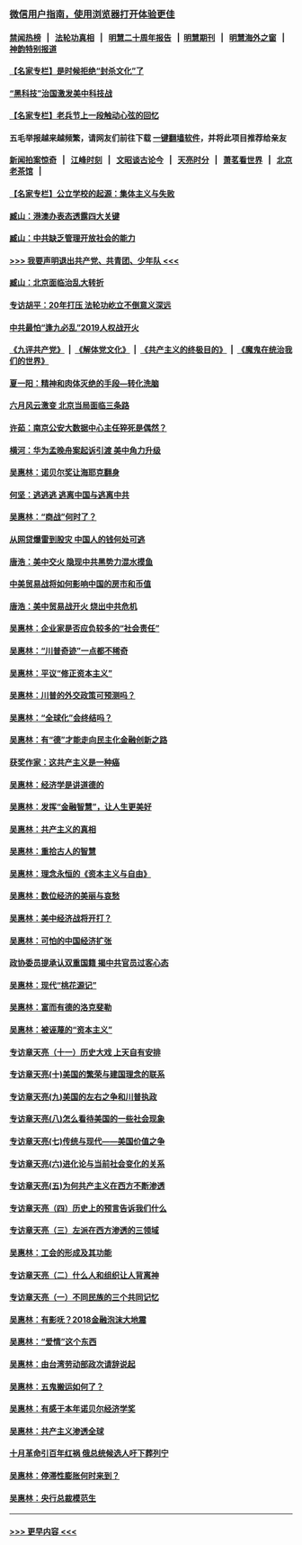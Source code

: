 ### [微信用户指南，使用浏览器打开体验更佳](https://github.com/gfw-breaker/banned-news1/blob/master/indexes/wechat-guide.md?t=0)
#### [禁闻热榜](热点新闻.md?t=0)  &nbsp;&nbsp;|&nbsp;&nbsp; [法轮功真相](https://github.com/gfw-breaker/truth/blob/master/README.md?t=0) &nbsp;&nbsp;|&nbsp;&nbsp; [明慧二十周年报告](https://github.com/gfw-breaker/mh-reports/blob/master/README.md?t=0) &nbsp;&nbsp;|&nbsp;&nbsp;[明慧期刊](https://github.com/gfw-breaker/mh-qikan) &nbsp;&nbsp;|&nbsp;&nbsp; [明慧海外之窗](https://github.com/gfw-breaker/mh-news/blob/master/README.md?t=0) &nbsp;&nbsp;|&nbsp;&nbsp; [神韵特别报道](https://github.com/gfw-breaker/mh-news/blob/master/shenyun.md?t=0)
#### [【名家专栏】是时候拒绝“封杀文化”了](../pages/nsc423/n11814093.md?t=02160622) 
#### [“黑科技”治国激发美中科技战](../pages/nsc423/n11638056.md?t=02160622) 
#### [【名家专栏】老兵节上一段触动心弦的回忆](../pages/nsc423/n11646016.md?t=02160622) 
#### 五毛举报越来越频繁，请网友们前往下载 [一键翻墙软件](https://github.com/gfw-breaker/ssr-accounts)，并将此项目推荐给亲友
#### [新闻拍案惊奇](https://github.com/gfw-breaker/banned-news1/blob/master/pages/link4.md) &nbsp;&nbsp;|&nbsp;&nbsp; [江峰时刻](https://github.com/gfw-breaker/banned-news1/blob/master/pages/link4.md) &nbsp;&nbsp;|&nbsp;&nbsp; [文昭谈古论今](https://github.com/gfw-breaker/banned-news1/blob/master/pages/link4.md) &nbsp;&nbsp;|&nbsp;&nbsp; [天亮时分](https://github.com/gfw-breaker/banned-news1/blob/master/pages/link4.md) &nbsp;&nbsp;|&nbsp;&nbsp; [萧茗看世界](https://github.com/gfw-breaker/banned-news1/blob/master/pages/link4.md) &nbsp;&nbsp;|&nbsp;&nbsp; [北京老茶馆](https://github.com/gfw-breaker/banned-news1/blob/master/pages/link4.md) &nbsp;&nbsp;|&nbsp;&nbsp; 
#### [【名家专栏】公立学校的起源：集体主义与失败](../pages/nsc423/n11601833.md?t=02160622) 
#### [臧山：港澳办表态透露四大关键](../pages/nsc423/n11421628.md?t=02160622) 
#### [臧山：中共缺乏管理开放社会的能力](../pages/nsc423/n11407457.md?t=02160622) 
#### [>>> 我要声明退出共产党、共青团、少年队 <<<](https://github.com/begood0513/goodnews/blob/master/quit/letter.md) 
#### [臧山：北京面临治乱大转折](../pages/nsc423/n11406895.md?t=02160622) 
#### [专访胡平：20年打压 法轮功屹立不倒意义深远](../pages/nsc423/n11398800.md?t=02160622) 
#### [中共最怕“逢九必乱”2019人权战开火](../pages/nsc423/n11385248.md?t=02160622) 
#### [《九评共产党》](https://github.com/begood0513/9ping.md/blob/master/README.md) &nbsp;|&nbsp; [《解体党文化》](../../../../jtdwh.md/blob/master/README.md)  &nbsp;|&nbsp; [《共产主义的终极目的》](../../../../gczydzjmd.md/blob/master/README.md) &nbsp;|&nbsp; [《魔鬼在统治我们的世界》](../../../../mgztzwmdsj.md/blob/master/README.md) 
#### [夏一阳：精神和肉体灭绝的手段—转化洗脑](../pages/nsc423/n11368250.md?t=02160622) 
#### [六月风云激变 北京当局面临三条路](../pages/nsc423/n11313668.md?t=02160622) 
#### [许茹：南京公安大数据中心主任猝死是偶然？](../pages/nsc423/n11064744.md?t=02160622) 
#### [横河：华为孟晚舟案起诉引渡 美中角力升级](../pages/nsc423/n11027230.md?t=02160622) 
#### [吴惠林：诺贝尔奖让海耶克翻身](../pages/nsc423/n10890049.md?t=02160622) 
#### [何坚：逃逃逃 逃离中国与逃离中共](../pages/nsc423/n10592891.md?t=02160622) 
#### [吴惠林：“商战”何时了？](../pages/nsc423/n10573558.md?t=02160622) 
#### [从网贷爆雷到股灾 中国人的钱何处可逃](../pages/nsc423/n10572800.md?t=02160622) 
#### [唐浩：美中交火 隐现中共黑势力混水摸鱼](../pages/nsc423/n10544040.md?t=02160622) 
#### [中美贸易战将如何影响中国的房市和币值](../pages/nsc423/n10543697.md?t=02160622) 
#### [唐浩：美中贸易战开火 烧出中共危机](../pages/nsc423/n10540126.md?t=02160622) 
#### [吴惠林：企业家是否应负较多的“社会责任”](../pages/nsc423/n10535022.md?t=02160622) 
#### [吴惠林：“川普奇迹”一点都不稀奇](../pages/nsc423/n10512808.md?t=02160622) 
#### [吴惠林：平议“修正资本主义”](../pages/nsc423/n10495724.md?t=02160622) 
#### [吴惠林：川普的外交政策可预测吗？](../pages/nsc423/n10462387.md?t=02160622) 
#### [吴惠林：“全球化”会终结吗？](../pages/nsc423/n10452838.md?t=02160622) 
#### [吴惠林：有“德”才能走向民主化金融创新之路](../pages/nsc423/n10432292.md?t=02160622) 
#### [获奖作家：这共产主义是一种癌](../pages/nsc423/n10431541.md?t=02160622) 
#### [吴惠林：经济学是讲道德的](../pages/nsc423/n10398014.md?t=02160622) 
#### [吴惠林：发挥“金融智慧”，让人生更美好](../pages/nsc423/n10375019.md?t=02160622) 
#### [吴惠林：共产主义的真相](../pages/nsc423/n10351394.md?t=02160622) 
#### [吴惠林：重拾古人的智慧](../pages/nsc423/n10337691.md?t=02160622) 
#### [吴惠林：理念永恒的《资本主义与自由》](../pages/nsc423/n10316274.md?t=02160622) 
#### [吴惠林：数位经济的美丽与哀愁](../pages/nsc423/n10292946.md?t=02160622) 
#### [吴惠林：美中经济战将开打？](../pages/nsc423/n10258825.md?t=02160622) 
#### [吴惠林：可怕的中国经济扩张](../pages/nsc423/n10219147.md?t=02160622) 
#### [政协委员提承认双重国籍 揭中共官员过客心态](../pages/nsc423/n10208809.md?t=02160622) 
#### [吴惠林：现代“桃花源记”](../pages/nsc423/n10185234.md?t=02160622) 
#### [吴惠林：富而有德的洛克斐勒](../pages/nsc423/n10142264.md?t=02160622) 
#### [吴惠林：被诬蔑的“资本主义”](../pages/nsc423/n10124816.md?t=02160622) 
#### [专访章天亮（十一）历史大戏 上天自有安排](../pages/nsc423/n10094905.md?t=02160622) 
#### [专访章天亮(十)美国的繁荣与建国理念的联系](../pages/nsc423/n10094899.md?t=02160622) 
#### [专访章天亮(九)美国的左右之争和川普执政](../pages/nsc423/n10094889.md?t=02160622) 
#### [专访章天亮(八)怎么看待美国的一些社会现象](../pages/nsc423/n10094857.md?t=02160622) 
#### [专访章天亮(七)传统与现代——美国价值之争](../pages/nsc423/n10093140.md?t=02160622) 
#### [专访章天亮(六)进化论与当前社会变化的关系](../pages/nsc423/n10092036.md?t=02160622) 
#### [专访章天亮(五)为何共产主义在西方不断渗透](../pages/nsc423/n10083620.md?t=02160622) 
#### [专访章天亮（四）历史上的预言告诉我们什么](../pages/nsc423/n10083606.md?t=02160622) 
#### [专访章天亮（三）左派在西方渗透的三领域](../pages/nsc423/n10081115.md?t=02160622) 
#### [吴惠林：工会的形成及其功能](../pages/nsc423/n10080633.md?t=02160622) 
#### [专访章天亮（二）什么人和组织让人背离神](../pages/nsc423/n10076637.md?t=02160622) 
#### [专访章天亮（一）不同民族的三个共同记忆](../pages/nsc423/n10074188.md?t=02160622) 
#### [吴惠林：有影呒？2018金融泡沫大地震](../pages/nsc423/n10040534.md?t=02160622) 
#### [吴惠林：“爱情”这个东西](../pages/nsc423/n10019423.md?t=02160622) 
#### [吴惠林：由台湾劳动部政次请辞说起](../pages/nsc423/n9979679.md?t=02160622) 
#### [吴惠林：五鬼搬运如何了？](../pages/nsc423/n9925338.md?t=02160622) 
#### [吴惠林：有感于本年诺贝尔经济学奖](../pages/nsc423/n9871883.md?t=02160622) 
#### [吴惠林：共产主义渗透全球](../pages/nsc423/n9812748.md?t=02160622) 
#### [十月革命引百年红祸 俄总统候选人吁下葬列宁](../pages/nsc423/n9810182.md?t=02160622) 
#### [吴惠林：停滞性膨胀何时来到？](../pages/nsc423/n9764136.md?t=02160622) 
#### [吴惠林：央行总裁模范生](../pages/nsc423/n9728134.md?t=02160622) 

----
#### [ >>> 更早内容 <<< ](../indexes/nsc423-earlier.md)
